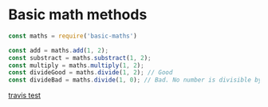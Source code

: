 # Basic math methods 

```js
const maths = require('basic-maths')

const add = maths.add(1, 2);
const substract = maths.substract(1, 2);
const multiply = maths.multiply(1, 2);
const divideGood = maths.divide(1, 2); // Good
const divideBad = maths.divide(1, 0); // Bad. No number is divisible by zero
```
[travis test](https://travis-ci.com/rr69sport/basic_maths.svg?branch=main)
